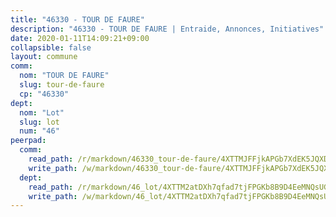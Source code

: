```yaml
---
title: "46330 - TOUR DE FAURE"
description: "46330 - TOUR DE FAURE | Entraide, Annonces, Initiatives"
date: 2020-01-11T14:09:21+09:00
collapsible: false
layout: commune
comm:
  nom: "TOUR DE FAURE"
  slug: tour-de-faure
  cp: "46330"
dept:
  nom: "Lot"
  slug: lot
  num: "46"
peerpad:
  comm:
    read_path: /r/markdown/46330_tour-de-faure/4XTTMJFFjkAPGb7XdEK5JQXDcSnqJmQxV9AtkNsNBS73Qm8KG
    write_path: /w/markdown/46330_tour-de-faure/4XTTMJFFjkAPGb7XdEK5JQXDcSnqJmQxV9AtkNsNBS73Qm8KG-K3TgV1ythTYELiLZ9PrzRHR5Jxos7bnBUffaDbwzjqjcBXgAcUZs78GEiqkwMu2egjpuchBYMKU67qehjFFfpbAEUy4WgC4WTTFacB9EnAVo73SzpgnKMEnhdGC7YfC6x7Cqxuki
  dept:
    read_path: /r/markdown/46_lot/4XTTM2atDXh7qfad7tjFPGKb8B9D4EeMNQsUG7H6r5PvcsmQY
    write_path: /w/markdown/46_lot/4XTTM2atDXh7qfad7tjFPGKb8B9D4EeMNQsUG7H6r5PvcsmQY-K3TgUvJaCyZvzJ7KFBouD3E9Db8SxVd6F9MJ4VM5wtYfGyhK8U9f2jgCEG1ZP5QbGj9NK2WPVZdPjtw9bJHLE1PoGwVsSft8aSDsZrWh6CwkugjgRfbWWHf5TabrG7vmtM7v9WUc
---
```


